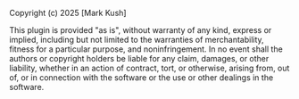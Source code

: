 Copyright (c) 2025 [Mark Kush]

This plugin is provided "as is", without warranty of any kind, express or implied, 
including but not limited to the warranties of merchantability, fitness for a 
particular purpose, and noninfringement. In no event shall the authors or copyright 
holders be liable for any claim, damages, or other liability, whether in an action 
of contract, tort, or otherwise, arising from, out of, or in connection with the 
software or the use or other dealings in the software.
